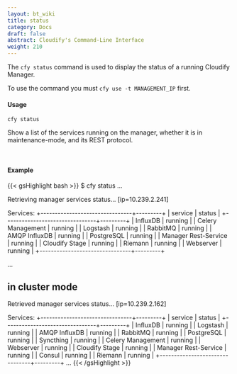 ```yaml
---
layout: bt_wiki
title: status
category: Docs
draft: false
abstract: Cloudify's Command-Line Interface
weight: 210
---
```


The `cfy status` command is used to display the status of a running Cloudify Manager.

To use the command you must `cfy use -t MANAGEMENT_IP` first.


#### Usage
`cfy status`

Show a list of the services running on the manager, whether it is in maintenance-mode, and its REST protocol. 


&nbsp;
#### Example

{{< gsHighlight  bash  >}}
$ cfy status
...

Retrieving manager services status... [ip=10.239.2.241]

Services:
+--------------------------------+---------+
|            service             |  status |
+--------------------------------+---------+
| InfluxDB                       | running |
| Celery Management              | running |
| Logstash                       | running |
| RabbitMQ                       | running |
| AMQP InfluxDB                  | running |
| PostgreSQL                     | running |
| Manager Rest-Service           | running |
| Cloudify Stage                 | running |
| Riemann                        | running |
| Webserver                      | running |
+--------------------------------+---------+

...

## in cluster mode

Retrieved manager services status... [ip=10.239.2.162]

Services:
+--------------------------------+---------+
|            service             |  status |
+--------------------------------+---------+
| InfluxDB                       | running |
| Logstash                       | running |
| AMQP InfluxDB                  | running |
| RabbitMQ                       | running |
| PostgreSQL                     | running |
| Syncthing                      | running |
| Celery Management              | running |
| Webserver                      | running |
| Cloudify Stage                 | running |
| Manager Rest-Service           | running |
| Consul                         | running |
| Riemann                        | running |
+--------------------------------+---------+
...
{{< /gsHighlight >}}